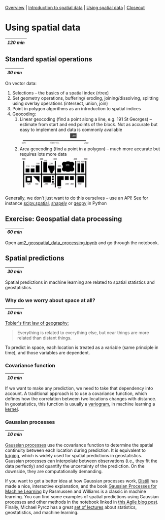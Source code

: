 [Overview](./00_overview.md) |
[Introduction to spatial data](./01_introspatialdata.md) |
[Using spatial data](./02_usingspatialdata.md) |
[Closeout](./05_closeout.md)

# Using spatial data

| *120 min* |
| --------- |

## Standard spatial operations

| *30 min*  |
| --------- |

On vector data:
1. Selections – the basics of a spatial index (rtree)
2. Set geometry operations, buffering/ eroding, joining/dissolving, splitting using overlay operations (intersect, union, join)
3. Point in polygon algorithms as an introduction to spatial indices
4. Geocoding:
   1. Linear geocoding (find a point along a line, e.g. 191 St Georges) – estimate from start and end points of the block. Not as accurate but easy to implement and data is commonly available
   <br/><img src="./geocoding_linear.png" title="Linear geocoding" width="50%"><br/>
   2. Area geocoding (find a point in a polygon) – much more accurate but requires lots more data
   <br/><img src="./geocoding_area.png" title="Area geocoding" width="50%"><br/>

Generally, we don’t just want to do this ourselves – use an API! See for instance [scipy.spatial](https://docs.scipy.org/doc/scipy-0.14.0/reference/spatial.html), [shapely](https://shapely.readthedocs.io/en/latest/) or [geopy](https://geopy.readthedocs.io/en/stable/#) in Python

## Exercise: Geospatial data processing

| *60 min*  |
| --------- |

Open [am2_geospatial_data_processing.ipynb](../notebooks/am2_geospatial_data_processing.ipynb) and go through the notebook.

## Spatial predictions

| *30 min*  |
| --------- |

Spatial predictions in machine learning are related to spatial statistics and geostatistics.

### Why do we worry about space at all?

| *10 min*  |
| --------- |

[Tobler's first law of geography:](https://en.wikipedia.org/wiki/Tobler%27s_first_law_of_geography)

> Everything is related to everything else, but near things are more related than distant things.

To predict in space, each location is treated as a variable (same principle in time), and those variables are dependent.

### Covariance function

| *10 min*  |
| --------- |

If we want to make any prediction, we need to take that dependency into account. A traditional approach is to use a covariance function, which defines how the correlation between two locations changes with distance. In geostatistics, this function is usually a [variogram](https://www.youtube.com/watch?v=jVRLGOsnYuw), in machine learning a [kernel](https://scikit-learn.org/stable/modules/gaussian_process.html#kernels-for-gaussian-processes).

### Gaussian processes

| *10 min*  |
| --------- |

[Gaussian processes](https://scikit-learn.org/stable/modules/gaussian_process.html#gaussian-process) use the covariance function to determine the spatial continuity between each location during prediction. It is equivalent to [kriging](https://www.youtube.com/watch?v=CVkmuwF8cJ8), which is widely used for spatial predictions in geostatistics. Gaussian processes can interpolate between observations (i.e., they fit the data perfectly) and quantify the uncertainty of the prediction. On the downside, they are computationally demanding.

If you want to get a better idea at how Gaussian processes work, [Distill](https://distill.pub/2019/visual-exploration-gaussian-processes/) has made a nice, interactive explanation, and the book [Gaussian Processes for Machine Learning](http://www.gaussianprocess.org/gpml/) by Rasmussen and Williams is a classic in machine learning. You can find some examples of spatial predictions using Gaussian processes and other methods in the notebook linked in [this Agile blog post](https://agilescientific.com/blog/2019/3/8/x-lines-of-python-gridding-map-data). Finally, Michael Pyrcz has a great [set of lectures](https://www.youtube.com/channel/UCLqEr-xV-ceHdXXXrTId5ig) about statistics, geostatistics, and machine learning.
